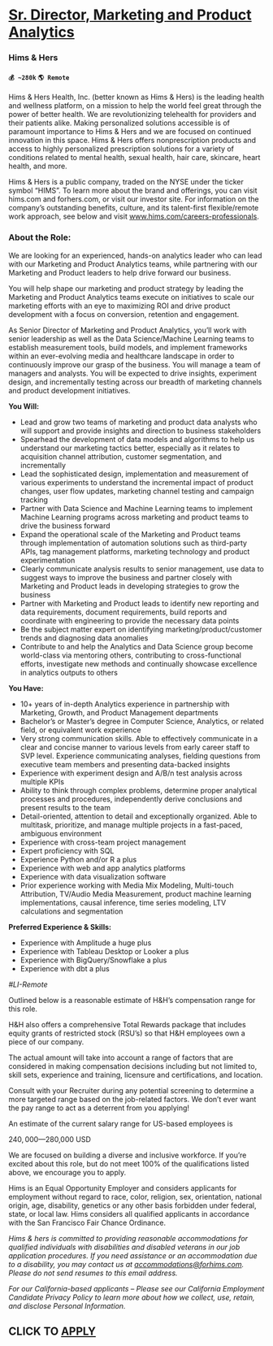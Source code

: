 # [Sr. Director, Marketing and Product Analytics](https://www.remotewlb.com/apply/sr-director-marketing-and-product-analytics-50396)  
### Hims & Hers  
#### `💰 ~280k` `🌎 Remote`  

Hims & Hers Health, Inc. (better known as Hims & Hers) is the leading health and wellness platform, on a mission to help the world feel great through the power of better health. We are revolutionizing telehealth for providers and their patients alike. Making personalized solutions accessible is of paramount importance to Hims & Hers and we are focused on continued innovation in this space. Hims & Hers offers nonprescription products and access to highly personalized prescription solutions for a variety of conditions related to mental health, sexual health, hair care, skincare, heart health, and more.

Hims & Hers is a public company, traded on the NYSE under the ticker symbol “HIMS”. To learn more about the brand and offerings, you can visit hims.com and forhers.com, or visit our investor site. For information on the company’s outstanding benefits, culture, and its talent-first flexible/remote work approach, see below and visit www.hims.com/careers-professionals.

###  **​​About the Role:**

We are looking for an experienced, hands-on analytics leader who can lead with our Marketing and Product Analytics teams, while partnering with our Marketing and Product leaders to help drive forward our business.

You will help shape our marketing and product strategy by leading the Marketing and Product Analytics teams execute on initiatives to scale our marketing efforts with an eye to maximizing ROI and drive product development with a focus on conversion, retention and engagement.

As Senior Director of Marketing and Product Analytics, you’ll work with senior leadership as well as the Data Science/Machine Learning teams to establish measurement tools, build models, and implement frameworks within an ever-evolving media and healthcare landscape in order to continuously improve our grasp of the business. You will manage a team of managers and analysts. You will be expected to drive insights, experiment design, and incrementally testing across our breadth of marketing channels and product development initiatives.

**You Will:**

  * Lead and grow two teams of marketing and product data analysts who will support and provide insights and direction to business stakeholders
  * Spearhead the development of data models and algorithms to help us understand our marketing tactics better, especially as it relates to acquisition channel attribution, customer segmentation, and incrementally
  * Lead the sophisticated design, implementation and measurement of various experiments to understand the incremental impact of product changes, user flow updates, marketing channel testing and campaign tracking
  * Partner with Data Science and Machine Learning teams to implement Machine Learning programs across marketing and product teams to drive the business forward
  * Expand the operational scale of the Marketing and Product teams through implementation of automation solutions such as third-party APIs, tag management platforms, marketing technology and product experimentation
  * Clearly communicate analysis results to senior management, use data to suggest ways to improve the business and partner closely with Marketing and Product leads in developing strategies to grow the business
  * Partner with Marketing and Product leads to identify new reporting and data requirements, document requirements, build reports and coordinate with engineering to provide the necessary data points
  * Be the subject matter expert on identifying marketing/product/customer trends and diagnosing data anomalies
  * Contribute to and help the Analytics and Data Science group become world-class via mentoring others, contributing to cross-functional efforts, investigate new methods and continually showcase excellence in analytics outputs to others

**You Have:**

  * 10+ years of in-depth Analytics experience in partnership with Marketing, Growth, and Product Management departments
  * Bachelor’s or Master’s degree in Computer Science, Analytics, or related field, or equivalent work experience
  * Very strong communication skills. Able to effectively communicate in a clear and concise manner to various levels from early career staff to SVP level. Experience communicating analyses, fielding questions from executive team members and presenting data-backed insights
  * Experience with experiment design and A/B/n test analysis across multiple KPIs
  * Ability to think through complex problems, determine proper analytical processes and procedures, independently derive conclusions and present results to the team
  * Detail-oriented, attention to detail and exceptionally organized. Able to multitask, prioritize, and manage multiple projects in a fast-paced, ambiguous environment
  * Experience with cross-team project management
  * Expert proficiency with SQL
  * Experience Python and/or R a plus
  * Experience with web and app analytics platforms 
  * Experience with data visualization software 
  * Prior experience working with Media Mix Modeling, Multi-touch Attribution, TV/Audio Media Measurement, product machine learning implementations, causal inference, time series modeling, LTV calculations and segmentation

**Preferred Experience & Skills:**

  * Experience with Amplitude a huge plus
  * Experience with Tableau Desktop or Looker a plus
  * Experience with BigQuery/Snowflake a plus
  * Experience with dbt a plus

_#LI-Remote_

Outlined below is a reasonable estimate of H&H’s compensation range for this role.  
  
H&H also offers a comprehensive Total Rewards package that includes equity grants of restricted stock (RSU’s) so that H&H employees own a piece of our company.  
  
The actual amount will take into account a range of factors that are considered in making compensation decisions including but not limited to, skill sets, experience and training, licensure and certifications, and location.  
  
Consult with your Recruiter during any potential screening to determine a more targeted range based on the job-related factors. We don’t ever want the pay range to act as a deterrent from you applying!

An estimate of the current salary range for US-based employees is

$240,000—$280,000 USD

We are focused on building a diverse and inclusive workforce. If you’re excited about this role, but do not meet 100% of the qualifications listed above, we encourage you to apply.

Hims is an Equal Opportunity Employer and considers applicants for employment without regard to race, color, religion, sex, orientation, national origin, age, disability, genetics or any other basis forbidden under federal, state, or local law. Hims considers all qualified applicants in accordance with the San Francisco Fair Chance Ordinance.

_Hims & hers is committed to providing reasonable accommodations for qualified individuals with disabilities and disabled veterans in our job application procedures. If you need assistance or an accommodation due to a disability, you may contact us at accommodations@forhims.com. Please do not send resumes to this email address._

_For our California-based applicants – Please see our California Employment Candidate Privacy Policy to learn more about how we collect, use, retain, and disclose Personal Information._

  
## CLICK TO [APPLY](https://www.remotewlb.com/apply/sr-director-marketing-and-product-analytics-50396)

